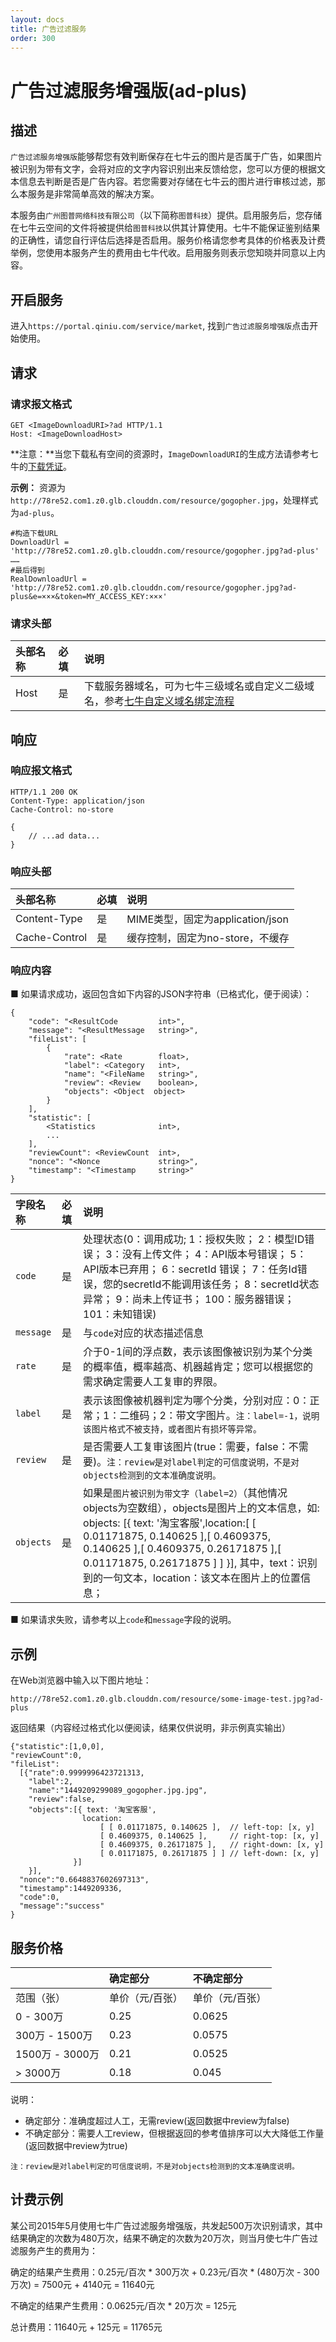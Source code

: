 ```yaml
---
layout: docs
title: 广告过滤服务
order: 300
---
```


<a id="ad"></a>
# 广告过滤服务增强版(ad-plus)

<a id="ad-description"></a>
## 描述

`广告过滤服务增强版`能够帮您有效判断保存在七牛云的图片是否属于广告，如果图片被识别为带有文字，会将对应的文字内容识别出来反馈给您，您可以方便的根据文本信息去判断是否是广告内容。若您需要对存储在七牛云的图片进行审核过滤，那么本服务是非常简单高效的解决方案。

本服务由`广州图普网络科技有限公司`（以下简称`图普科技`）提供。启用服务后，您存储在七牛云空间的文件将被提供给`图普科技`以供其计算使用。七牛不能保证鉴别结果的正确性，请您自行评估后选择是否启用。服务价格请您参考具体的价格表及计费举例，您使用本服务产生的费用由七牛代收。启用服务则表示您知晓并同意以上内容。

<a id="ad-open"></a>
## 开启服务

进入`https://portal.qiniu.com/service/market`, 找到`广告过滤服务增强版`点击开始使用。

<a id="ad-request"></a>
## 请求

<a id="ad-request-syntax"></a>
### 请求报文格式

```
GET <ImageDownloadURI>?ad HTTP/1.1
Host: <ImageDownloadHost>
```

**注意：**当您下载私有空间的资源时，`ImageDownloadURI`的生成方法请参考七牛的[下载凭证][download-tokenHref]。

**示例：**
资源为`http://78re52.com1.z0.glb.clouddn.com/resource/gogopher.jpg`，处理样式为`ad-plus`。

```
#构造下载URL
DownloadUrl = 'http://78re52.com1.z0.glb.clouddn.com/resource/gogopher.jpg?ad-plus'
……
#最后得到
RealDownloadUrl = 'http://78re52.com1.z0.glb.clouddn.com/resource/gogopher.jpg?ad-plus&e=×××&token=MY_ACCESS_KEY:×××'
```

<a id="ad-request-header"></a>
### 请求头部

头部名称         | 必填 | 说明
:------------- | :--- | :------------------------------------------
Host           | 是   | 下载服务器域名，可为七牛三级域名或自定义二级域名，参考[七牛自定义域名绑定流程](http://kb.qiniu.com/53a48154 "域名绑定")

<a id="ad-response"></a>
## 响应

<a id="ad-response-syntax"></a>
### 响应报文格式

```
HTTP/1.1 200 OK
Content-Type: application/json
Cache-Control: no-store

{
    // ...ad data...
}
```

<a id="ad-response-header"></a>
### 响应头部

头部名称       | 必填 | 说明
:------------- | :--- | :------------------------------------------
Content-Type   | 是   | MIME类型，固定为application/json
Cache-Control  | 是   | 缓存控制，固定为no-store，不缓存

<a id="ad-response-content"></a>
### 响应内容

■ 如果请求成功，返回包含如下内容的JSON字符串（已格式化，便于阅读）：  

```
{
    "code": "<ResultCode         int>",
    "message": "<ResultMessage   string>",
    "fileList": [
        {
            "rate": <Rate        float>,
            "label": <Category   int>,
            "name": "<FileName   string>",
            "review": <Review    boolean>,
            "objects": <Object  object>
        }
    ],
    "statistic": [
        <Statistics              int>,
        ...
    ],
    "reviewCount": <ReviewCount  int>,
    "nonce": "<Nonce             string>",
    "timestamp": "<Timestamp     string>"
}
```

字段名称        | 必填 | 说明                              
:------------ | :--- | :--------------------------------------------------------------------
`code`        | 是   | 处理状态(0：调用成功; 1：授权失败； 2：模型ID错误； 3：没有上传文件； 4：API版本号错误； 5：API版本已弃用； 6：secretId 错误； 7：任务Id错误，您的secretId不能调用该任务； 8：secretId状态异常； 9：尚未上传证书； 100：服务器错误； 101：未知错误)
`message`     | 是   | 与`code`对应的状态描述信息
`rate`        | 是   | 介于0-1间的浮点数，表示该图像被识别为某个分类的概率值，概率越高、机器越肯定；您可以根据您的需求确定需要人工复审的界限。
`label`       | 是   | 表示该图像被机器判定为哪个分类，分别对应：0：正常；1：二维码；2：带文字图片。`注：label=-1，说明该图片格式不被支持，或者图片有损坏等异常。`
`review`      | 是   | 是否需要人工复审该图片(true：需要，false：不需要)。`注：review是对label判定的可信度说明，不是对objects检测到的文本准确度说明。`
`objects`     | 是   | 如果是`图片被识别为带文字（label=2）`（其他情况objects为空数组），objects是图片上的文本信息，如: objects: [{ text: '淘宝客服',location:[ [ 0.01171875, 0.140625 ],[ 0.4609375, 0.140625 ],[ 0.4609375, 0.26171875 ],[ 0.01171875, 0.26171875 ] ] }], 其中，text：识别到的一句文本，location：该文本在图片上的位置信息；

■ 如果请求失败，请参考以上`code`和`message`字段的说明。

<a id="ad-samples"></a>
## 示例

在Web浏览器中输入以下图片地址：  

```
http://78re52.com1.z0.glb.clouddn.com/resource/some-image-test.jpg?ad-plus
```

返回结果（内容经过格式化以便阅读，结果仅供说明，非示例真实输出）

```
{"statistic":[1,0,0],
"reviewCount":0,
"fileList":
  [{"rate":0.9999996423721313,
    "label":2,
    "name":"1449209299089_gogopher.jpg.jpg",
    "review":false,
    "objects":[{ text: '淘宝客服',
                location:
                    [ [ 0.01171875, 0.140625 ],  // left-top: [x, y]
                    [ 0.4609375, 0.140625 ],     // right-top: [x, y]
                    [ 0.4609375, 0.26171875 ],   // right-down: [x, y]
                    [ 0.01171875, 0.26171875 ] ] // left-down: [x, y]
              }]
    }],
  "nonce":"0.6648837602697313",
  "timestamp":1449209336,
  "code":0,
  "message":"success"
}
```
<a id="ad-price"></a>
## 服务价格

|                 | 确定部分      | 不确定部分       |
:---------------- | :------------ | :------------ |
|      范围（张）   | 单价（元/百张） | 单价（元/百张）  |
| 0 - 300万        |     0.25     |    0.0625     |
| 300万 - 1500万   |     0.23     |   0.0575       |
| 1500万 - 3000万  |     0.21     |    0.0525      |
| > 3000万         |     0.18     |    0.045      |

说明：

 * 确定部分：准确度超过人工，无需review(返回数据中review为false)
 * 不确定部分：需要人工review，但根据返回的参考值排序可以大大降低工作量(返回数据中review为true)

`注：review是对label判定的可信度说明，不是对objects检测到的文本准确度说明。`

<a id="ad-pirce-example"></a>
## 计费示例

某公司2015年5月使用七牛广告过滤服务增强版，共发起500万次识别请求，其中结果确定的次数为480万次，结果不确定的次数为20万次，则当月使七牛广告过滤服务产生的费用为：

确定的结果产生费用：0.25元/百次 * 300万次 + 0.23元/百次 * (480万次 - 300万次) = 7500元 + 4140元 = 11640元

不确定的结果产生费用：0.0625元/百次 * 20万次 = 125元

总计费用：11640元 + 125元 = 11765元

[download-tokenHref]: http://developer.qiniu.com/docs/v6/api/reference/security/download-token.html  "下载凭证"